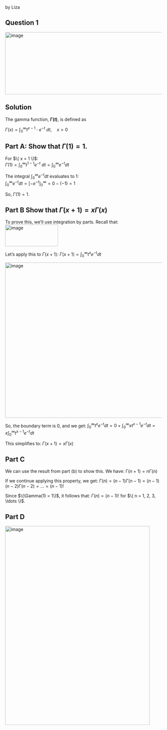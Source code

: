 by Liza

## Question 1
<img src="https://github.com/user-attachments/assets/6e168c6f-b871-4463-b71f-abba419c70be" alt="image" width="570" height="200">


## Solution 
The gamma function, **$Г(t)$**, is defined as 

$\Gamma(x) = \int_{0}^{\infty} t^{x-1} \cdot e^{-t} \ dt, \quad x > 0$

## Part A: Show that $\Gamma(1) = 1$.
For $\( x = 1 \)$:  
$\Gamma(1) = \int_{0}^{\infty} t^{1-1} e^{-t} \ dt = \int_{0}^{\infty} e^{-t}dt$

The integral $\int_{0}^{\infty} e^{-t} dt$ evaluates to 1:  
$\int_{0}^{\infty} e^{-t}  dt = \left[ -e^{-t} \right]_{0}^{\infty} = 0 - (-1) = 1$

So, $\Gamma(1) = 1$.

## Part B Show that  $\Gamma(x+1) = x\Gamma(x)$
To prove this, we’ll use integration by parts. Recall that:  
<img src="https://github.com/user-attachments/assets/5a92b12d-1267-4ba9-aa83-79ffed09e841" alt="image" width="170" height="70">


Let’s apply this to $\Gamma(x+1)$:
$\Gamma(x+1) = \int_{0}^{\infty} t^x e^{-t} dt$

<img src="https://github.com/user-attachments/assets/8f0886ea-45e0-4790-8d58-98d1791c526f" alt="image" width="550" height="500">


So, the boundary term is 0, and we get:
$\int_{0}^{\infty} t^x e^{-t} dt = 0 + \int_{0}^{\infty} x t^{x-1} e^{-t} dt = x \int_{0}^{\infty} t^{x-1} e^{-t} dt$

This simplifies to:
$\Gamma(x+1) = x \Gamma(x)$

## Part C
We can use the result from part (b) to show this. We have:
$\Gamma(n+1) = n \Gamma(n)$

If we continue applying this property, we get:
$\Gamma(n) = (n-1) \Gamma(n-1) = (n-1)(n-2) \Gamma(n-2) = \ldots = (n-1)!$

Since $\(\Gamma(1) = 1\)$, it follows that:
$\Gamma(n) = (n-1)!$
for $\( n = 1, 2, 3, \ldots \)$.

## Part D
<img src="https://github.com/user-attachments/assets/dd8e7b6e-dd4e-48ed-bc8b-67a080ec11bd" alt="image" width="465" height="640">



